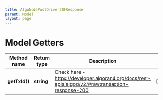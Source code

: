 ```yaml
---
title: AlgoNodePostDriver200Response
parent: Model
layout: page
---
```


# Model Getters

Method name | Return type | Description | Notes
------------ | ------------- | ------------- | -------------
**getTxId()** | **string** | Check here - <a href="https://developer.algorand.org/docs/rest-apis/algod/v2/#rawtransaction-response-200" target="_blank">https://developer.algorand.org/docs/rest-apis/algod/v2/#rawtransaction-response-200</a> | [optional]

